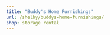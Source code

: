 ```yaml
---
title: "Buddy's Home Furnishings"
url: /shelby/buddys-home-furnishings/
shop: storage rental
---
```

